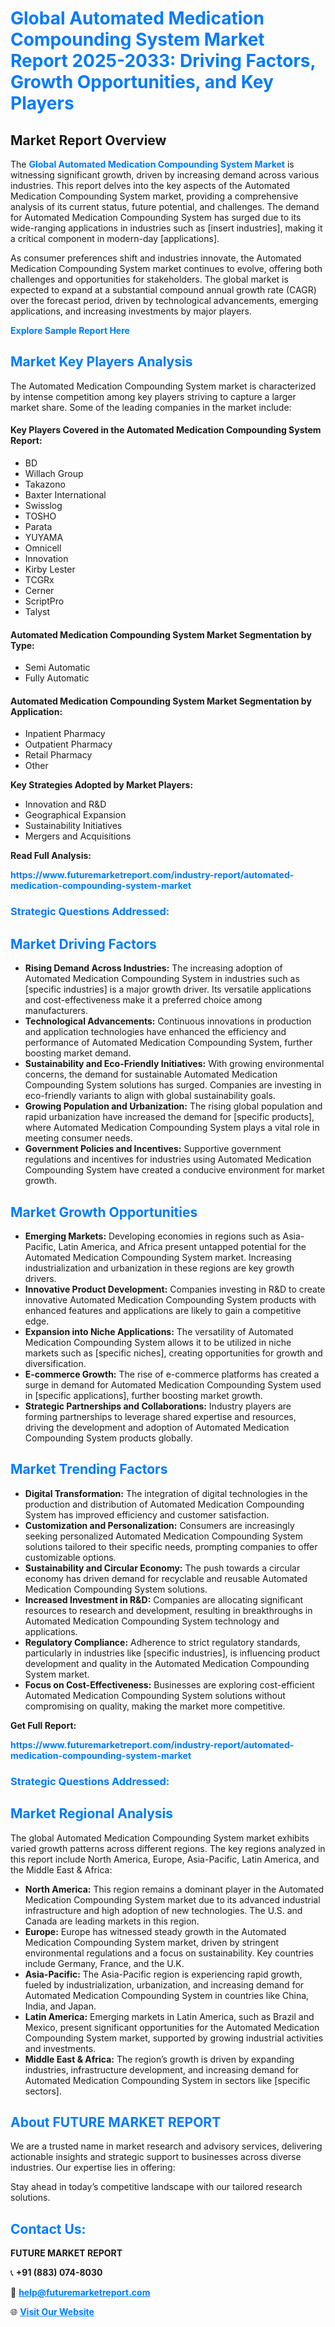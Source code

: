 <h1 style="color: #007BFF;">Global Automated Medication Compounding System Market Report 2025-2033: Driving Factors, Growth Opportunities, and Key Players</h1>

<section id="overview">
<h2>Market Report Overview</h2>
<p>The <a href="https://www.futuremarketreport.com/industry-report/automated-medication-compounding-system-market" style="color: #007BFF; text-decoration: none;"><strong>Global Automated Medication Compounding System Market</strong></a> is witnessing significant growth, driven by increasing demand across various industries. This report delves into the key aspects of the Automated Medication Compounding System market, providing a comprehensive analysis of its current status, future potential, and challenges. The demand for Automated Medication Compounding System has surged due to its wide-ranging applications in industries such as [insert industries], making it a critical component in modern-day [applications].</p>
<p>As consumer preferences shift and industries innovate, the Automated Medication Compounding System market continues to evolve, offering both challenges and opportunities for stakeholders. The global market is expected to expand at a substantial compound annual growth rate (CAGR) over the forecast period, driven by technological advancements, emerging applications, and increasing investments by major players.</p>
</section>

<section id="overview">
<p><a href="https://www.futuremarketreport.com/request-sample/reportId=78421" style="color: #007BFF; text-decoration: none;"><strong>Explore Sample Report Here</strong></a></p>
</section>

<section id="key-players">
<h2 style="color: #007BFF;">Market Key Players Analysis</h2>
<p>The Automated Medication Compounding System market is characterized by intense competition among key players striving to capture a larger market share. Some of the leading companies in the market include:</p>
<h4>Key Players Covered in the Automated Medication Compounding System Report:</h4>
<ul><li>BD</li><li>Willach Group</li><li>Takazono</li><li>Baxter International</li><li>Swisslog</li><li>TOSHO</li><li>Parata</li><li>YUYAMA</li><li>Omnicell</li><li>Innovation</li><li>Kirby Lester</li><li>TCGRx</li><li>Cerner</li><li>ScriptPro</li><li>Talyst</li></ul>
<h4>Automated Medication Compounding System Market Segmentation by Type:</h4>
<ul><li>Semi Automatic</li><li>Fully Automatic</li></ul>

<h4>Automated Medication Compounding System Market Segmentation by Application:</h4>
<ul><li>Inpatient Pharmacy</li><li>Outpatient Pharmacy</li><li>Retail Pharmacy</li><li>Other</li></ul>
<p><strong>Key Strategies Adopted by Market Players:</strong></p>
<ul>
<li>Innovation and R&D</li>
<li>Geographical Expansion</li>
<li>Sustainability Initiatives</li>
<li>Mergers and Acquisitions</li>
</ul>
</section>

<section>
<p><strong>Read Full Analysis: </strong></p><a href="https://www.futuremarketreport.com/industry-report/automated-medication-compounding-system-market" style="color: #007BFF; text-decoration: none;"><strong>https://www.futuremarketreport.com/industry-report/automated-medication-compounding-system-market</strong></a>
<h3 style="color: #007BFF;">Strategic Questions Addressed:</h3>
</section>

<section id="driving-factors">
<h2 style="color: #007BFF;">Market Driving Factors</h2>
<ul>
<li><strong>Rising Demand Across Industries:</strong> The increasing adoption of Automated Medication Compounding System in industries such as [specific industries] is a major growth driver. Its versatile applications and cost-effectiveness make it a preferred choice among manufacturers.</li>
<li><strong>Technological Advancements:</strong> Continuous innovations in production and application technologies have enhanced the efficiency and performance of Automated Medication Compounding System, further boosting market demand.</li>
<li><strong>Sustainability and Eco-Friendly Initiatives:</strong> With growing environmental concerns, the demand for sustainable Automated Medication Compounding System solutions has surged. Companies are investing in eco-friendly variants to align with global sustainability goals.</li>
<li><strong>Growing Population and Urbanization:</strong> The rising global population and rapid urbanization have increased the demand for [specific products], where Automated Medication Compounding System plays a vital role in meeting consumer needs.</li>
<li><strong>Government Policies and Incentives:</strong> Supportive government regulations and incentives for industries using Automated Medication Compounding System have created a conducive environment for market growth.</li>
</ul>
</section>

<section id="growth-opportunities">
<h2 style="color: #007BFF;">Market Growth Opportunities</h2>
<ul>
<li><strong>Emerging Markets:</strong> Developing economies in regions such as Asia-Pacific, Latin America, and Africa present untapped potential for the Automated Medication Compounding System market. Increasing industrialization and urbanization in these regions are key growth drivers.</li>
<li><strong>Innovative Product Development:</strong> Companies investing in R&D to create innovative Automated Medication Compounding System products with enhanced features and applications are likely to gain a competitive edge.</li>
<li><strong>Expansion into Niche Applications:</strong> The versatility of Automated Medication Compounding System allows it to be utilized in niche markets such as [specific niches], creating opportunities for growth and diversification.</li>
<li><strong>E-commerce Growth:</strong> The rise of e-commerce platforms has created a surge in demand for Automated Medication Compounding System used in [specific applications], further boosting market growth.</li>
<li><strong>Strategic Partnerships and Collaborations:</strong> Industry players are forming partnerships to leverage shared expertise and resources, driving the development and adoption of Automated Medication Compounding System products globally.</li>
</ul>
</section>

<section id="trending-factors">
<h2 style="color: #007BFF;">Market Trending Factors</h2>
<ul>
<li><strong>Digital Transformation:</strong> The integration of digital technologies in the production and distribution of Automated Medication Compounding System has improved efficiency and customer satisfaction.</li>
<li><strong>Customization and Personalization:</strong> Consumers are increasingly seeking personalized Automated Medication Compounding System solutions tailored to their specific needs, prompting companies to offer customizable options.</li>
<li><strong>Sustainability and Circular Economy:</strong> The push towards a circular economy has driven demand for recyclable and reusable Automated Medication Compounding System solutions.</li>
<li><strong>Increased Investment in R&D:</strong> Companies are allocating significant resources to research and development, resulting in breakthroughs in Automated Medication Compounding System technology and applications.</li>
<li><strong>Regulatory Compliance:</strong> Adherence to strict regulatory standards, particularly in industries like [specific industries], is influencing product development and quality in the Automated Medication Compounding System market.</li>
<li><strong>Focus on Cost-Effectiveness:</strong> Businesses are exploring cost-efficient Automated Medication Compounding System solutions without compromising on quality, making the market more competitive.</li>
</ul>
</section>

<section>
<p><strong>Get Full Report: </strong></p><a href="https://www.futuremarketreport.com/industry-report/automated-medication-compounding-system-market" style="color: #007BFF; text-decoration: none;"><strong>https://www.futuremarketreport.com/industry-report/automated-medication-compounding-system-market</strong></a>
<h3 style="color: #007BFF;">Strategic Questions Addressed:</h3>
</section>


<section id="regional-analysis">
<h2 style="color: #007BFF;">Market Regional Analysis</h2>
<p>The global Automated Medication Compounding System market exhibits varied growth patterns across different regions. The key regions analyzed in this report include North America, Europe, Asia-Pacific, Latin America, and the Middle East & Africa:</p>
<ul>
<li><strong>North America:</strong> This region remains a dominant player in the Automated Medication Compounding System market due to its advanced industrial infrastructure and high adoption of new technologies. The U.S. and Canada are leading markets in this region.</li>
<li><strong>Europe:</strong> Europe has witnessed steady growth in the Automated Medication Compounding System market, driven by stringent environmental regulations and a focus on sustainability. Key countries include Germany, France, and the U.K.</li>
<li><strong>Asia-Pacific:</strong> The Asia-Pacific region is experiencing rapid growth, fueled by industrialization, urbanization, and increasing demand for Automated Medication Compounding System in countries like China, India, and Japan.</li>
<li><strong>Latin America:</strong> Emerging markets in Latin America, such as Brazil and Mexico, present significant opportunities for the Automated Medication Compounding System market, supported by growing industrial activities and investments.</li>
<li><strong>Middle East & Africa:</strong> The region’s growth is driven by expanding industries, infrastructure development, and increasing demand for Automated Medication Compounding System in sectors like [specific sectors].</li>
</ul>
</section>

<footer>
<h2 style="color: #007BFF;">About FUTURE MARKET REPORT</h2>
<p>We are a trusted name in market research and advisory services, delivering actionable insights and strategic support to businesses across diverse industries. Our expertise lies in offering:</p>

<p>Stay ahead in today’s competitive landscape with our tailored research solutions.</p>

<h2 style="color: #007BFF;">Contact Us:</h2>
<p><strong>FUTURE MARKET REPORT</strong></p>
<p>📞 <strong>+91 (883) 074-8030</strong></p>
<p>📧 <strong><a href="mailto:help@futuremarketreport.com" style="color: #007BFF;">help@futuremarketreport.com</a></strong></p>
<p>🌐 <strong><a href="https://www.futuremarketreport.com/" style="color: #007BFF;">Visit Our Website</a></strong></p>
</footer>
